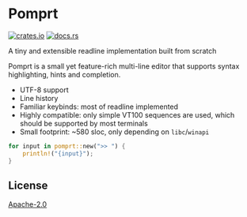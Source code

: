 # Pomprt

[![crates.io](https://img.shields.io/crates/v/pomprt)](https://crates.io/crates/pomprt)
[![docs.rs](https://img.shields.io/docsrs/pomprt)](https://docs.rs/pomprt)

A tiny and extensible readline implementation built from scratch

Pomprt is a small yet feature-rich multi-line editor that supports syntax highlighting, hints and completion.

- UTF-8 support
- Line history
- Familiar keybinds: most of readline implemented
- Highly compatible: only simple VT100 sequences are used, which should be supported by most terminals
- Small footprint: ~580 sloc, only depending on `libc`/`winapi`

```rust
for input in pomprt::new(">> ") {
    println!("{input}");
}
```

## License

[Apache-2.0](LICENSE)
